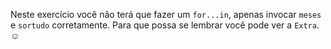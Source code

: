 Neste exercício você não terá que fazer um `for...in`, apenas invocar `meses` e `sortudo` corretamente. Para que possa se lembrar você pode ver a `Extra`. :relaxed: